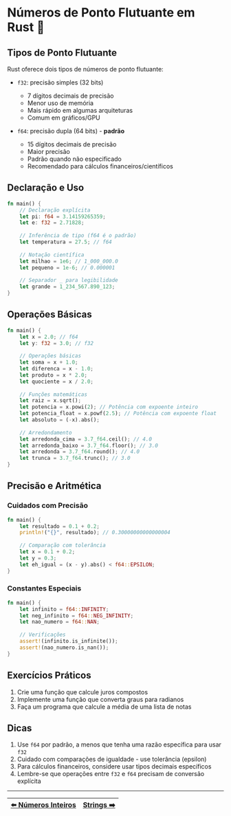 # Números de Ponto Flutuante em Rust 🦀

## Tipos de Ponto Flutuante

Rust oferece dois tipos de números de ponto flutuante:

- `f32`: precisão simples (32 bits)
  - 7 dígitos decimais de precisão
  - Menor uso de memória
  - Mais rápido em algumas arquiteturas
  - Comum em gráficos/GPU

- `f64`: precisão dupla (64 bits) - **padrão**
  - 15 dígitos decimais de precisão
  - Maior precisão
  - Padrão quando não especificado
  - Recomendado para cálculos financeiros/científicos

## Declaração e Uso

```rust
fn main() {
    // Declaração explícita
    let pi: f64 = 3.14159265359;
    let e: f32 = 2.71828;
    
    // Inferência de tipo (f64 é o padrão)
    let temperatura = 27.5; // f64
    
    // Notação científica
    let milhao = 1e6; // 1_000_000.0
    let pequeno = 1e-6; // 0.000001
    
    // Separador _ para legibilidade
    let grande = 1_234_567.890_123;
}
```

## Operações Básicas

```rust
fn main() {
    let x = 2.0; // f64
    let y: f32 = 3.0; // f32
    
    // Operações básicas
    let soma = x + 1.0;
    let diferenca = x - 1.0;
    let produto = x * 2.0;
    let quociente = x / 2.0;
    
    // Funções matemáticas
    let raiz = x.sqrt();
    let potencia = x.powi(2); // Potência com expoente inteiro
    let potencia_float = x.powf(2.5); // Potência com expoente float
    let absoluto = (-x).abs();
    
    // Arredondamento
    let arredonda_cima = 3.7_f64.ceil(); // 4.0
    let arredonda_baixo = 3.7_f64.floor(); // 3.0
    let arredonda = 3.7_f64.round(); // 4.0
    let trunca = 3.7_f64.trunc(); // 3.0
}
```

## Precisão e Aritmética

### Cuidados com Precisão
```rust
fn main() {
    let resultado = 0.1 + 0.2;
    println!("{}", resultado); // 0.30000000000000004
    
    // Comparação com tolerância
    let x = 0.1 + 0.2;
    let y = 0.3;
    let eh_igual = (x - y).abs() < f64::EPSILON;
}
```

### Constantes Especiais
```rust
fn main() {
    let infinito = f64::INFINITY;
    let neg_infinito = f64::NEG_INFINITY;
    let nao_numero = f64::NAN;
    
    // Verificações
    assert!(infinito.is_infinite());
    assert!(nao_numero.is_nan());
}
```

## Exercícios Práticos

1. Crie uma função que calcule juros compostos
2. Implemente uma função que converta graus para radianos
3. Faça um programa que calcule a média de uma lista de notas

## Dicas

1. Use `f64` por padrão, a menos que tenha uma razão específica para usar `f32`
2. Cuidado com comparações de igualdade - use tolerância (epsilon)
3. Para cálculos financeiros, considere usar tipos decimais específicos
4. Lembre-se que operações entre `f32` e `f64` precisam de conversão explícita

---

| [⬅️ Números Inteiros](../inteiros/README.md) | [Strings ➡️](../strings/README.md) |
|:------------------------------------------|----------------------------------:| 